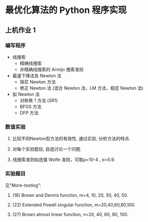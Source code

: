# 最优化算法的 Python 程序实现

## 上机作业 1

### 编写程序

- 线搜索
	- 精确线搜索
	- 非精确线搜索的 Armijo 搜索准则
- 最速下降法及 Newton 法
	- 阻尼 Newton 方法
	- 修正 Newton 法 (混合 Newton 法，LM 方法，稳定 Newton 法)
- 拟 Newton 法
	- 对称秩 1 方法 (SR1)
	- BFGS 方法
	- DFP 方法

### 数值实验

1) 比较不同Newton型方法的有效性, 通过实验, 分析方法的特点.

2) 对每个实验题目, 自选讨论一个问题.

3) 线搜索准则如选强 Wolfe 准则，可取ρ=10-4 , σ=0.9.

### 实验题目

见“More-testing”:

1) (16) Brown and Dennis function, m=4, 10, 20, 30, 40, 50. 

2) (22) Extended Powell singular function, m=20,40,60,80,100. 

3) (27) Brown almost linear function, n=20, 40, 60, 80, 100.